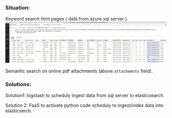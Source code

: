 ### Situation:

Keyword search html pages ( data from azure sql server ).
![data structure](./doc/sql_data_structure.png)

Semantic search on online pdf attachments (above `attachemnts` field).

### Solutions:

Solution1: logstash to scheduly ingest data from sql server to elasticsearch.

Solution 2: FaaS to activate python code scheduly to ingest/index data into elasticserch.

